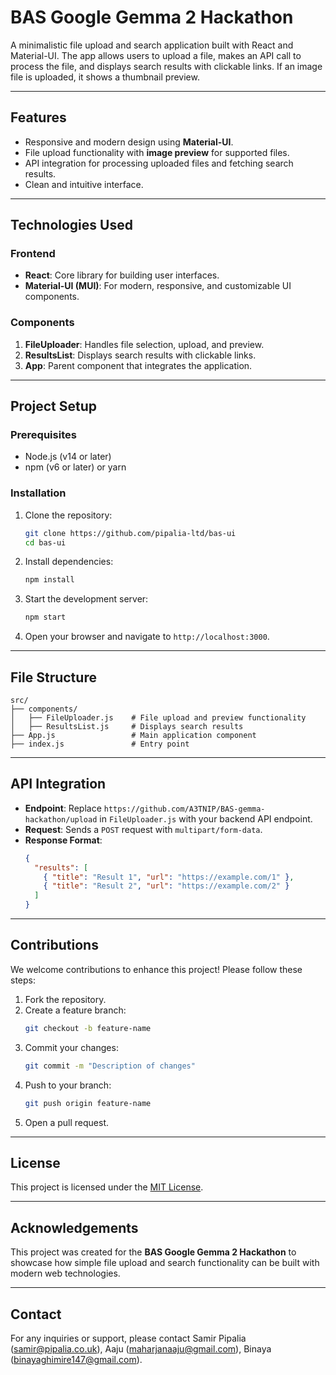 
# BAS Google Gemma 2 Hackathon

A minimalistic file upload and search application built with React and Material-UI. The app allows users to upload a file, makes an API call to process the file, and displays search results with clickable links. If an image file is uploaded, it shows a thumbnail preview.

---

## Features

- Responsive and modern design using **Material-UI**.
- File upload functionality with **image preview** for supported files.
- API integration for processing uploaded files and fetching search results.
- Clean and intuitive interface.

---

## Technologies Used

### Frontend
- **React**: Core library for building user interfaces.
- **Material-UI (MUI)**: For modern, responsive, and customizable UI components.

### Components
1. **FileUploader**: Handles file selection, upload, and preview.
2. **ResultsList**: Displays search results with clickable links.
3. **App**: Parent component that integrates the application.

---

## Project Setup

### Prerequisites
- Node.js (v14 or later)
- npm (v6 or later) or yarn

### Installation

1. Clone the repository:
   ```bash
   git clone https://github.com/pipalia-ltd/bas-ui
   cd bas-ui
   ```

2. Install dependencies:
   ```bash
   npm install
   ```

3. Start the development server:
   ```bash
   npm start
   ```

4. Open your browser and navigate to `http://localhost:3000`.

---

## File Structure

```
src/
├── components/
│   ├── FileUploader.js    # File upload and preview functionality
│   ├── ResultsList.js     # Displays search results
├── App.js                 # Main application component
├── index.js               # Entry point
```

---

## API Integration

- **Endpoint**: Replace `https://github.com/A3TNIP/BAS-gemma-hackathon/upload` in `FileUploader.js` with your backend API endpoint.
- **Request**: Sends a `POST` request with `multipart/form-data`.
- **Response Format**: 
   ```json
   {
     "results": [
       { "title": "Result 1", "url": "https://example.com/1" },
       { "title": "Result 2", "url": "https://example.com/2" }
     ]
   }
   ```

---

## Contributions

We welcome contributions to enhance this project! Please follow these steps:

1. Fork the repository.
2. Create a feature branch:
   ```bash
   git checkout -b feature-name
   ```
3. Commit your changes:
   ```bash
   git commit -m "Description of changes"
   ```
4. Push to your branch:
   ```bash
   git push origin feature-name
   ```
5. Open a pull request.

---

## License

This project is licensed under the [MIT License](LICENSE).

---

## Acknowledgements

This project was created for the **BAS Google Gemma 2 Hackathon** to showcase how simple file upload and search functionality can be built with modern web technologies.

---

## Contact

For any inquiries or support, please contact Samir Pipalia (samir@pipalia.co.uk), Aaju (maharjanaaju@gmail.com), Binaya (binayaghimire147@gmail.com).
